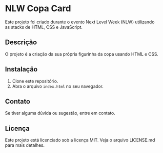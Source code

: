 # NLW Copa Card

Este projeto foi criado durante o evento Next Level Week (NLW) utilizando as stacks de HTML, CSS e JavaScript.

## Descrição

O projeto é a criação da sua própria figurinha da copa usando HTML e CSS.

## Instalação

1. Clone este repositório.
2. Abra o arquivo `index.html` no seu navegador.

## Contato

Se tiver alguma dúvida ou sugestão, entre em contato.

## Licença

Este projeto está licenciado sob a licença MIT. Veja o arquivo LICENSE.md para mais detalhes.